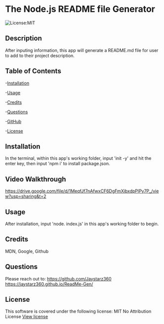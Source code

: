 # The Node.js README file Generator
![License:MIT](https://img.shields.io/badge/License-MIT-yellow)

## Description
After inputing information, this app will generate a README.md file for user to add to their project description.

## Table of Contents

-[Installation](#installation)

-[Usage](#usage)

-[Credits](#credits)

-[Questions](#questions)

-[GitHub](#github)

-[License](#license)


## Installation
In the terminal, within this app's working folder, input 'init -y' and hit the enter key, then input 'npm i' to install package.json.

## Video Walkthrough
https://drive.google.com/file/d/1MeqfJf7nAfwxCF6DgFmXibxdpPlPy7P_/view?usp=sharing&t=2

## Usage
After installation, input 'node. index.js' in this app's working folder to begin.

## Credits
MDN, Google, Github

## Questions
Please reach out to:
https://github.com/Jaystarz360
https://jaystarz360.github.io/ReadMe-Gen/

## License
This software is covered under the following license:
MIT No Attribution License
        [View license](https://opensource.org/license/mit-0/)
